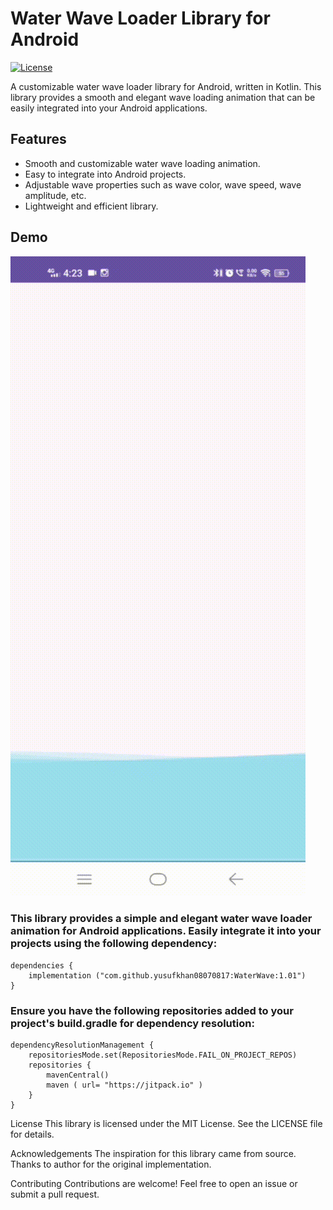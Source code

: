 # Water Wave Loader Library for Android

[![License](https://img.shields.io/badge/License-MIT-blue.svg)](https://opensource.org/licenses/MIT)

A customizable water wave loader library for Android, written in Kotlin. This library provides a smooth and elegant wave loading animation that can be easily integrated into your Android applications.

## Features

- Smooth and customizable water wave loading animation.
- Easy to integrate into Android projects.
- Adjustable wave properties such as wave color, wave speed, wave amplitude, etc.
- Lightweight and efficient library.

## Demo

![Demo](https://raw.githubusercontent.com/yusufkhan08070817/WaterWave/master/data%20type.gif)

### This library provides a simple and elegant water wave loader animation for Android applications. Easily integrate it into your projects using the following dependency:
~~~
dependencies {
    implementation ("com.github.yusufkhan08070817:WaterWave:1.01")
}
~~~
### Ensure you have the following repositories added to your project's build.gradle for dependency resolution:
~~~
dependencyResolutionManagement {
    repositoriesMode.set(RepositoriesMode.FAIL_ON_PROJECT_REPOS)
    repositories {
        mavenCentral()
        maven ( url= "https://jitpack.io" )
    }
}
~~~


License
This library is licensed under the MIT License. See the LICENSE file for details.

Acknowledgements
The inspiration for this library came from source. Thanks to author for the original implementation.

Contributing
Contributions are welcome! Feel free to open an issue or submit a pull request.
